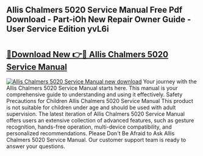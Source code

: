 ## Allis Chalmers 5020 Service Manual Free Pdf Download - Part-iOh New Repair Owner Guide - User Service Edition yvL6i

# <h2><a href="http://bc92874.oget.top/?id=Allis+Chalmers+5020+Service+Manual">🔗Download New 👉🔴 Allis Chalmers 5020 Service Manual</a></h2>

[![Allis Chalmers 5020 Service Manual new download](https://i.imgur.com/5g1atiW.png)](http://bc92874.oget.top/?id=Allis+Chalmers+5020+Service+Manual)
Your journey with the Allis Chalmers 5020 Service Manual starts here. This manual is your comprehensive guide to understanding and using it effectively. Safety Precautions for Children Allis Chalmers 5020 Service Manual This product is not suitable for children under age and should be used with adult supervision. The latest iteration of Allis Chalmers 5020 Service Manual offers users an extensive collection of advanced features, such as gesture recognition, hands-free operation, multi-device compatibility, and personalized recommendations. Please Don't Be Afraid to Ask Allis Chalmers 5020 Service Manual. Our customer support team is ready to answer your questions.
